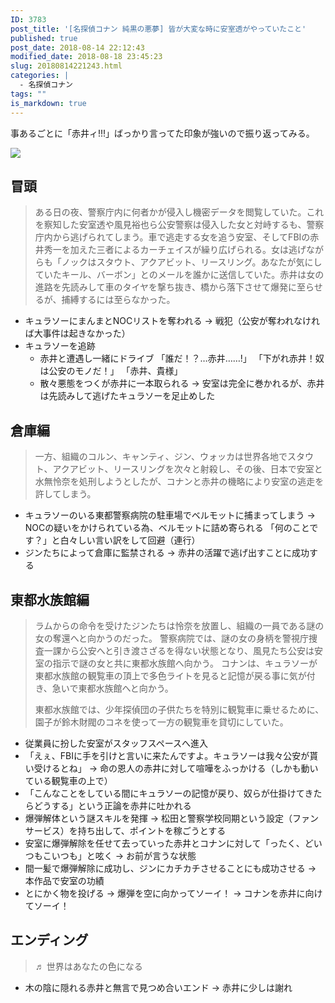 ```yaml
---
ID: 3783
post_title: '[名探偵コナン 純黒の悪夢] 皆が大変な時に安室透がやっていたこと'
published: true
post_date: 2018-08-14 22:12:43
modified_date: 2018-08-18 23:45:23
slug: 20180814221243.html
categories: |
  - 名探偵コナン
tags: ""
is_markdown: true
---
```

事あるごとに「赤井ィ!!!」ばっかり言ってた印象が強いので振り返ってみる。

<img src="https://images-na.ssl-images-amazon.com/images/I/71Bf-2cTr6L._SL1500_CR60,90,1300,380_.jpg">

<!--more-->

## 冒頭

> ある日の夜、警察庁内に何者かが侵入し機密データを閲覧していた。これを察知した安室透や風見裕也ら公安警察は侵入した女と対峙するも、警察庁内から逃げられてしまう。車で逃走する女を追う安室、そしてFBIの赤井秀一を加えた三者によるカーチェイスが繰り広げられる。女は逃げながらも「ノックはスタウト、アクアビット、リースリング。あなたが気にしていたキール、バーボン」とのメールを誰かに送信していた。赤井は女の進路を先読みして車のタイヤを撃ち抜き、橋から落下させて爆発に至らせるが、捕縛するには至らなかった。

- キュラソーにまんまとNOCリストを奪われる
→ 戦犯（公安が奪われなければ大事件は起きなかった）
- キュラソーを追跡
    - 赤井と遭遇し一緒にドライブ
      「誰だ！？…赤井……!」
      「下がれ赤井！奴は公安のモノだ！」
      「赤井、貴様」
    - 散々悪態をつくが赤井に一本取られる
      → 安室は完全に巻かれるが、赤井は先読みして逃げたキュラソーを足止めした


## 倉庫編

> 一方、組織のコルン、キャンティ、ジン、ウォッカは世界各地でスタウト、アクアビット、リースリングを次々と射殺し、その後、日本で安室と水無怜奈を処刑しようとしたが、コナンと赤井の機略により安室の逃走を許してしまう。

- キュラソーのいる東都警察病院の駐車場でベルモットに捕まってしまう
→ NOCの疑いをかけられている為、ベルモットに詰め寄られる
「何のことです？」と白々しい言い訳をして回避（連行）
- ジンたちによって倉庫に監禁される
→ 赤井の活躍で逃げ出すことに成功する


## 東都水族館編

> ラムからの命令を受けたジンたちは怜奈を放置し、組織の一員である謎の女の奪還へと向かうのだった。 
> 警察病院では、謎の女の身柄を警視庁捜査一課から公安へと引き渡さざるを得ない状態となり、風見たち公安は安室の指示で謎の女と共に東都水族館へ向かう。
> コナンは、キュラソーが東都水族館の観覧車の頂上で多色ライトを見ると記憶が戻る事に気が付き、急いで東都水族館へと向かう。
>
> 東都水族館では、少年探偵団の子供たちを特別に観覧車に乗せるために、園子が鈴木財閥のコネを使って一方の観覧車を貸切にしていた。

- 従業員に扮した安室がスタッフスペースへ進入
- 「えぇ、FBIに手を引けと言いに来たんですよ。キュラソーは我々公安が貰い受けるとね」
 → 命の恩人の赤井に対して喧嘩をふっかける（しかも動いている観覧車の上で）
- 「こんなことをしている間にキュラソーの記憶が戻り、奴らが仕掛けてきたらどうする」という正論を赤井に吐かれる
- 爆弾解体という謎スキルを発揮
→ 松田と警察学校同期という設定（ファンサービス）を持ち出して、ポイントを稼ごうとする
- 安室に爆弾解除を任せて去っていった赤井とコナンに対して「ったく、どいつもこいつも」と呟く
→ お前が言うな状態
- 間一髪で爆弾解除に成功し、ジンにカチカチさせることにも成功させる
→ 本作品で安室の功績
- とにかく物を投げる
→ 爆弾を空に向かってソーイ！
→ コナンを赤井に向けてソーイ！

## エンディング

> ♬ 世界はあなたの色になる

- 木の陰に隠れる赤井と無言で見つめ合いエンド
→ 赤井に少しは謝れ